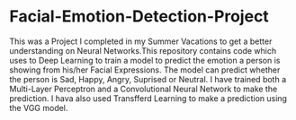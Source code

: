 # Facial-Emotion-Detection-Project
This was  a Project I completed in my Summer Vacations to get a better understanding on Neural Networks.This repository contains code which uses to Deep Learning to train a model to predict the emotion a person is showing from his/her Facial Expressions. The model can predict whether the person is Sad, Happy, Angry, Suprised or Neutral. I have trained both a Multi-Layer Perceptron and a Convolutional Neural Network to make the prediction. I hava also used Transfferd Learning to make a prediction using the VGG model.
